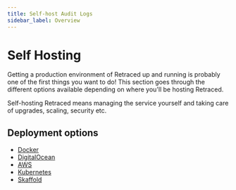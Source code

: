 ```yaml
---
title: Self-host Audit Logs
sidebar_label: Overview
---
```


# Self Hosting

Getting a production environment of Retraced up and running is probably one of the first things you want to do! This section goes through the different options available depending on where you'll be hosting Retraced.

Self-hosting Retraced means managing the service yourself and taking care of upgrades, scaling, security etc.

## Deployment options

- [Docker](docker.md)
- [DigitalOcean](digitalocean.md)
- [AWS](aws.md)
- [Kubernetes](kubernetes.md)
- [Skaffold](skaffold.md)
